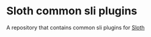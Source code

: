 # Sloth common sli plugins

A repository that contains common sli plugins for [Sloth]

[sloth]: https://github.com/slok/sloth
